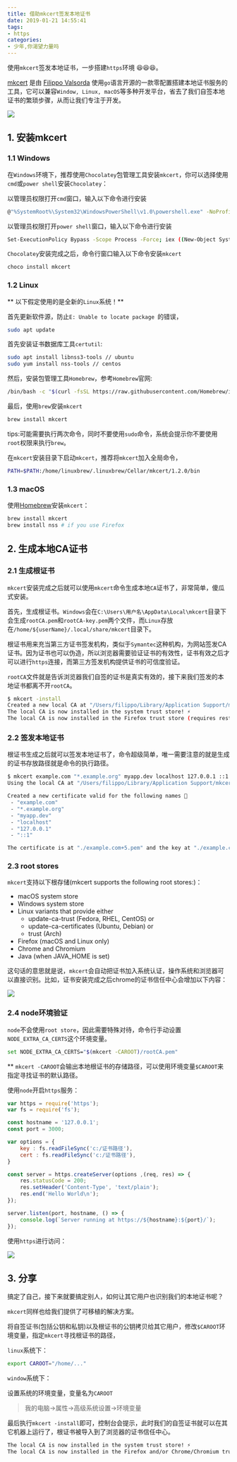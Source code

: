 ```yaml
---
title: 借助mkcert签发本地证书
date: 2019-01-21 14:55:41
tags:
- https
categories:
- 少年,你渴望力量吗
---
```


使用`mkcert`签发本地证书，一步搭建`https`环境 😆😆😆。

<!-- more -->

[mkcert](https://github.com/FiloSottile/mkcert) 是由 [Filippo Valsorda](https://blog.filippo.io/hi/) 使用`go`语言开源的一款零配置搭建本地证书服务的工具，它可以兼容`Window, Linux, macOS`等多种开发平台，省去了我们自签本地证书的繁琐步骤，从而让我们专注于开发。

![](https://user-images.githubusercontent.com/1225294/51066373-96d4aa80-15be-11e9-91e2-f4e44a3a4458.png)

## 1. 安装mkcert

### 1.1 Windows

在`Windows`环境下，推荐使用`Chocolatey`包管理工具安装`mkcert`，你可以选择使用`cmd`或`power shell`安装`Chocolatey`：

以管理员权限打开`cmd`窗口，输入以下命令进行安装

```bash
@"%SystemRoot%\System32\WindowsPowerShell\v1.0\powershell.exe" -NoProfile -InputFormat None -ExecutionPolicy Bypass -Command "iex ((New-Object System.Net.WebClient).DownloadString('https://chocolatey.org/install.ps1'))" && SET "PATH=%PATH%;%ALLUSERSPROFILE%\chocolatey\bin"
```

以管理员权限打开`power shell`窗口，输入以下命令进行安装

```bash
Set-ExecutionPolicy Bypass -Scope Process -Force; iex ((New-Object System.Net.WebClient).DownloadString('https://chocolatey.org/install.ps1'))
```

`Chocolatey`安装完成之后，命令行窗口输入以下命令安装`mkcert`

```bash
choco install mkcert
```

### 1.2 Linux

** 以下假定使用的是全新的`Linux`系统！**

首先更新软件源，防止`E: Unable to locate package `的错误，

```bash
sudo apt update
```

首先安装证书数据库工具`certutil`:

```bash
sudo apt install libnss3-tools // ubuntu
sudo yum install nss-tools // centos
```

然后，安装包管理工具`Homebrew`，参考`Homebrew`官网:

```bash
/bin/bash -c "$(curl -fsSL https://raw.githubusercontent.com/Homebrew/install/master/install.sh)"
```

最后，使用`brew`安装`mkcert`

```bash
brew install mkcert
```

tips:可能需要执行两次命令，同时不要使用`sudo`命令，系统会提示你不要使用`root`权限来执行`brew`。

在`mkcert`安装目录下启动`mkcert`，推荐将`mkcert`加入全局命令，

```bash
PATH=$PATH:/home/linuxbrew/.linuxbrew/Cellar/mkcert/1.2.0/bin
```

### 1.3 macOS

使用[Homebrew](https://brew.sh/)安装`mkcert`：

```bash
brew install mkcert
brew install nss # if you use Firefox
```

## 2. 生成本地CA证书

### 2.1 生成根证书

`mkcert`安装完成之后就可以使用`mkcert`命令生成本地`CA`证书了，非常简单，傻瓜式安装。

首先，生成根证书。`Windows`会在`C:\Users\用户名\AppData\Local\mkcert`目录下会生成`rootCA.pem`和`rootCA-key.pem`两个文件，而`Linux`存放在`/home/${userName}/.local/share/mkcert`目录下。

根证书用来充当第三方证书签发机构，类似于`Symantec`这种机构，为网站签发CA证书。因为证书也可以伪造，所以浏览器需要验证证书的有效性，证书有效之后才可以进行`https`连接，而第三方签发机构提供证书的可信度验证。

`rootCA`文件就是告诉浏览器我们自签的证书是真实有效的，接下来我们签发的本地证书都离不开`rootCA`。

```bash
$ mkcert -install
Created a new local CA at "/Users/filippo/Library/Application Support/mkcert" 💥
The local CA is now installed in the system trust store! ⚡️
The local CA is now installed in the Firefox trust store (requires restart)! 🦊
```

### 2.2 签发本地证书

根证书生成之后就可以签发本地证书了，命令超级简单，唯一需要注意的就是生成的证书存放路径就是命令的执行路径。

```bash
$ mkcert example.com "*.example.org" myapp.dev localhost 127.0.0.1 ::1
Using the local CA at "/Users/filippo/Library/Application Support/mkcert" ✨

Created a new certificate valid for the following names 📜
 - "example.com"
 - "*.example.org"
 - "myapp.dev"
 - "localhost"
 - "127.0.0.1"
 - "::1"

The certificate is at "./example.com+5.pem" and the key at "./example.com+5-key.pem" ✅
```

### 2.3 root stores

`mkcert`支持以下根存储(mkcert supports the following root stores:)：

- macOS system store
- Windows system store
- Linux variants that provide either
    - update-ca-trust (Fedora, RHEL, CentOS) or
    - update-ca-certificates (Ubuntu, Debian) or
    - trust (Arch)
- Firefox (macOS and Linux only)
- Chrome and Chromium
- Java (when JAVA_HOME is set)

这句话的意思就是说，`mkcert`会自动把证书加入系统认证，操作系统和浏览器可以直接识别。比如，证书安装完成之后chrome的证书信任中心会增加以下内容：

![](https://raw.githubusercontent.com/Nirvana-cn/Photograph-deposit/master/p36.png)

### 2.4 node环境验证

`node`不会使用`root store`，因此需要特殊对待，命令行手动设置`NODE_EXTRA_CA_CERTS`这个环境变量。

```bash
set NODE_EXTRA_CA_CERTS="$(mkcert -CAROOT)/rootCA.pem"
```

** `mkcert -CAROOT`会输出本地根证书的存储路径，可以使用环境变量`$CAROOT`来指定寻找证书的默认路径。

使用`node`开启`https`服务：

```javascript
var https = require('https');
var fs = require('fs');

const hostname = '127.0.0.1';
const port = 3000;

var options = {
    key : fs.readFileSync('c:/证书路径'),
    cert : fs.readFileSync('c:/证书路径'),
}

const server = https.createServer(options ,(req, res) => {
    res.statusCode = 200;
    res.setHeader('Content-Type', 'text/plain');
    res.end('Hello World\n');
});

server.listen(port, hostname, () => {
    console.log(`Server running at https://${hostname}:${port}/`);
});
```

使用`https`进行访问：

![](https://raw.githubusercontent.com/Nirvana-cn/Photograph-deposit/master/p37.png)

## 3. 分享

搞定了自己，接下来就要搞定别人，如何让其它用户也识别我们的本地证书呢？

`mkcert`同样也给我们提供了可移植的解决方案。

将自签证书(包括公钥和私钥)以及根证书的公钥拷贝给其它用户，修改`$CAROOT`环境变量，指定`mkcert`寻找根证书的路径，

`linux`系统下：

```bash
export CAROOT="/home/..."
```

`window`系统下：

设置系统的环境变量，变量名为`CAROOT`

> 我的电脑->属性->高级系统设置->环境变量

最后执行`mkcert -install`即可，控制台会提示，此时我们的自签证书就可以在其它机器上运行了，根证书被导入到了浏览器的证书信任中心。

```bash
The local CA is now installed in the system trust store! ⚡️
The local CA is now installed in the Firefox and/or Chrome/Chromium trust store (requires browser restart)! 🦊
```
